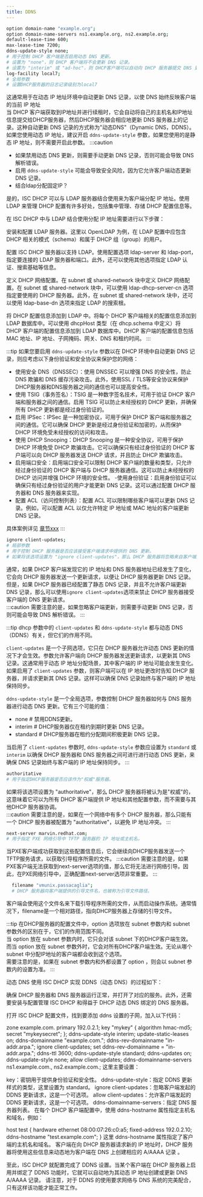 ```yaml
---
title: DDNS
---
```


```bash
option domain-name "example.org";
option domain-name-servers ns1.example.org, ns2.example.org;
default-lease-time 600;
max-lease-time 7200;
ddns-update-style none;
# 用于控制 DHCP 客户端是否启用动态 DNS 更新。
# 设置为 "none"，则 DHCP 客户端将不会更新 DNS 记录。
# 设置为 "interim" 或 "ad-hoc"，则 DHCP客户端可以自动向 DHCP 服务器提交 DNS 更新请求。
log-facility local7; 
# 全局参数
# 设置DHCP服务器的日志记录级别为local7
```
这通常用于在动态 IP 地址环境中自动更新 DNS 记录，以使 DNS 始终反映客户端的当前 IP 地址  
当 DHCP 客户端获取到IP地址并进行续租时，它会自动将自己的主机名和IP地址信息提交给DHCP服务器，然后DHCP服务器会相应地更新 DNS 服务器上的记录。这种自动更新 DNS 记录的方式称为"动态DNS"（Dynamic DNS，DDNS）。  
如果您使用动态 IP 地址，建议开启 `ddns-update-style` 参数，如果您使用的是静态 IP 地址，则不需要开启此参数。
:::caution
- 如果禁用动态 DNS 更新，则需要手动更新 DNS 记录，否则可能会导致 DNS 解析错误。
- 启用 `ddns-update-style` 可能会导致安全风险，因为它允许客户端动态更新 DNS 记录。
- 结合ldap分配固定IP？

是的，ISC DHCP 可以与 LDAP 服务器结合使用来为客户端分配 IP 地址。使用 LDAP 来管理 DHCP 配置有许多好处，包括集中管理、存储 DHCP 配置信息等。

在 ISC DHCP 中与 LDAP 结合使用分配 IP 地址需要进行以下步骤：

安装和配置 LDAP 服务器。这里以 OpenLDAP 为例，在 LDAP 配置中应包含 DHCP 相关的模式（schema）和属于 DHCP 组（group）的用户。

配置 ISC DHCP 服务器以支持 LDAP。使用配置选项 ldap-server 和 ldap-port，指定要连接的 LDAP 服务器和端口。此外，还可以使用其他选项指定 LDAP 认证、搜索基础等信息。

定义 DHCP 网络配置。在 subnet 或 shared-network 块中定义 DHCP 网络配置。在 subnet 或 shared-network 块中，可以使用 ldap-dhcp-server-cn 选项指定要使用的 DHCP 服务器。此外，在 subnet 或 shared-network 块中，还可以使用 ldap-base-dn 选项来指定 LDAP 的搜索根。

将 DHCP 配置信息添加到 LDAP 中。将每个 DHCP 客户端相关的配置信息添加到 LDAP 数据库中。可以使用 dhcpHost 类型（在 dhcp.schema 中定义）将 DHCP 客户端的配置信息添加到 LDAP 数据库中。DHCP 客户端的配置信息包括 MAC 地址、IP 地址、子网掩码、网关、DNS 和租约时间。
:::

:::tip
如果您要启用 `ddns-update-style` 参数以在 DHCP 环境中自动更新 DNS 记录，则应考虑以下身份验证和安全协议来保护您的网络：

- 使用安全 DNS（DNSSEC）：使用 DNSSEC 可以增强 DNS 的安全性，防止 DNS 欺骗和 DNS 缓存污染攻击。此外，使用SSL / TLS等安全协议来保护DHCP服务器和DNS服务器之间的通信也可以提高安全性。
- 使用 TSIG（事务签名）：TSIG 是一种数字签名技术，可用于验证 DHCP 客户端和服务器之间的通信。启用 TSIG 可以防止未经授权的 DHCP 更新，并确保所有 DHCP 更新都是经过身份验证的。
- 启用 IPSec：IPSec 是一种加密协议，可用于保护 DHCP 客户端和服务器之间的通信。它可以确保 DHCP 更新是经过身份验证和加密的，从而保护 DHCP 环境免受未经授权的访问和攻击。
- 使用 DHCP Snooping：DHCP Snooping 是一种安全协议，可用于保护 DHCP 环境免受 DHCP 欺骗攻击。它可以确保只有经过身份验证的 DHCP 客户端可以向 DHCP 服务器发送 DHCP 请求，并且防止 DHCP 欺骗攻击。
- 启用端口安全：启用端口安全可以限制 DHCP 客户端的数量和类型，只允许经过身份验证的 DHCP 客户端与 DHCP 服务器通信。这可以防止未经授权的 DHCP 访问并增强 DHCP 环境的安全性。
-使用身份验证：启用身份验证可以确保只有经过身份验证的用户才能更新 DNS 记录。这可以通过配置 DHCP 服务器和 DNS 服务器来实现。
- 配置 ACL（访问控制列表）：配置 ACL 可以限制哪些客户端可以更新 DNS 记录。例如，可以配置 ACL 以仅允许特定 IP 地址或 MAC 地址的客户端更新 DNS 记录。

具体案例详见 [章节xxx](#xx)
:::

```bash
ignore client-updates;
# 局部参数
# 用于控制 DHCP 服务器是否应该接受客户端请求中提供的 DNS 更新。
# 如果将该选项设置为 "ignore client-updates"，那么 DHCP 服务器将忽略来自客户端的 DNS 更新请求。

```
通常，如果 DHCP 客户端发现它的 IP 地址和 DNS 服务器地址已经发生了变化，它会向 DHCP 服务器发送一个更新请求，以便让 DHCP 服务器更新 DNS 记录。但是，如果 DHCP 服务器已经配置了静态 DNS 记录，并且不允许客户端更新 DNS 记录，那么可以使用`ignore client-updates`选项来禁止 DHCP 服务器接受客户端的 DNS 更新请求。  
:::caution
需要注意的是，如果忽略客户端更新，则需要手动更新 DNS 记录，否则可能会导致 DNS 解析错误。
:::

:::tip
dhcp 参数中的 `client-updates` 和 `ddns-update-style` 都与动态 DNS（DDNS）有关，但它们的作用不同。

`client-updates` 是一个子网选项，它只在 DHCP 服务器允许动态 DNS 更新的情况下才会生效。参数允许客户端向 DHCP 服务器发送更新请求，以更新其 DNS 记录。这通常用于动态 IP 地址分配场景，其中客户端的 IP 地址可能会发生变化。如果启用了 `client-updates` 参数，则客户端可以在 IP 地址更改时告知 DHCP 服务器，并请求更新其 DNS 记录。这样可以确保 DNS 记录始终与客户端的 IP 地址保持同步。

`ddns-update-style` 是一个全局选项，参数控制 DHCP 服务器如何与 DNS 服务器进行动态 DNS 更新。它有三个可能的值：
- none      # 禁用DDNS更新。
- interim   # DHCP服务器仅在租约到期时更新 DNS 记录。
- standard  # DHCP服务器在租约分配期间积极更新 DNS 记录。

当启用了 `client-updates` 参数时, `ddns-update-style` 参数应设置为 `standard` 或 `interim` 以确保 DHCP 服务器和 DNS 服务器之间可进行进行动态 DNS 更新，来确保 DNS 记录始终与客户端的 IP 地址保持同步。
:::
```bash
authoritative
# 用于指定DHCP服务器是否应该作为"权威"服务器。
```
如果将该选项设置为 "authoritative"，那么 DHCP 服务器将被认为是"权威"的，这意味着它可以为所有 DHCP 客户端提供 IP 地址和其他配置参数，而不需要与其他DHCP 服务器协调。  
:::caution
需要注意的是，如果在一个网络中有多个 DHCP 服务器，那么只能有一个 DHCP 服务器被配置为 "authoritative"，以避免 IP 地址冲突。
:::
```bash
next-server marvin.redhat.com;   
# 用于指定 PXE 网络引导中 TFTP 服务器的 IP 地址或主机名。
```
当PXE客户端成功获取到这些配置信息后，它会继续向DHCP服务器发送一个TFTP服务请求，以获取引导程序所需的文件。
:::caution
需要注意的是，如果PXE客户端无法获取到next-server选项的值，那么它将无法进行网络引导。因此，在PXE网络引导中，正确配置next-server选项非常重要。
:::

```bash
  filename "vmunix.passacaglia"; 
  # DHCP 服务器向客户端提供的引导文件名，也被称为引导文件路径。
```
客户端会使用这个文件名来下载引导程序所需的文件，从而启动操作系统。通常情况下，filename是一个相对路径，指向DHCP服务器上存储的引导文件。

:::tip
在DHCP服务器的配置文件中，option 选项放在 subnet 参数内和 subnet 参数外的区别在于，它们的作用范围不同。  
当 option 放在 subnet 参数内时，它只会对该 subnet 下的DHCP客户端生效。  
而当 option 放在 subnet 参数外时，它会对所有DHCP客户端生效。无论从哪个 subnet 中分配IP地址的客户端都会收到这个选项。  
需要注意的是，如果在 subnet 参数内和外都设置了 option ，则会以 subnet 参数内的设置为准。
:::



动态 DNS
使用 ISC DHCP 实现 DDNS（动态 DNS）的过程如下：

确保 DHCP 服务器和 DNS 服务器运行正常，并打开了对应的服务。此外，还需要安装与配置管理 ISC DHCP 和得益于 DHCP 动态 DNS 绑定的 DNS 服务器。

打开 ISC DHCP 配置文件，找到要添加 ddns 设置的子网，加入以下代码：

zone example.com.
primary 192.0.2.1;
key "mykey" {
    algorithm hmac-md5;
    secret "mykeysecret";
};
ddns-update-style interim;
update-static-leases on;
ddns-domainname "example.com.";
ddns-rev-domainname "in-addr.arpa.";
ignore client-updates;
set ddns-rev-domainname = "in-addr.arpa.";
ddns-ttl 3600;
ddns-update-style standard;
ddns-updates on;
ddns-update-style none;
allow client-updates;
ddns-domainname-servers ns1.example.com., ns2.example.com.;
这里主要设置：

key：密钥用于提供身份验证和安全性。
ddns-update-style：指定 DDNS 更新样式的类型，这里设置为 standard。
ignore client-updates：忽略客户端发起的 DDNS 更新请求，这是一个可选项。
allow client-updates：允许客户端发起的 DDNS 更新请求，这是一个可选项。
ddns-domainname-servers：指定 DNS 服务器列表。
在每个 DHCP 客户端配置中，使用 ddns-hostname 属性指定主机名和域名，例如：

host test {
  hardware ethernet 08:00:07:26:c0:a5;
  fixed-address 192.0.2.10;
  ddns-hostname "test.example.com";
}
这里 ddns-hostname 属性指定了客户端的主机名和域名。 客户端在向 DHCP 服务器请求新的 IP 地址时，DHCP 服务器将使用这些信息来动态地为客户端在 DNS 上创建相应的 A/AAAA 记录 。

至此，ISC DHCP 就配置完成了 DDNS 设置。当某个客户端在 DHCP 服务器上启用并绑定了 DDNS 功能时，它就可以自动地为其动态 IP 地址创建或更新 DNS A/AAAA 记录。 请注意，对于 DDNS 的使用要求网络与 DNS 系统的完美配合，只有这样该功能才能正常工作。

